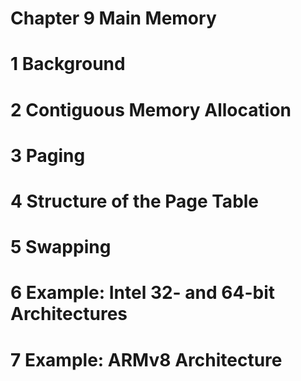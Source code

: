 # Chapter 9 Main Memory

# 1 Background 

# 2 Contiguous Memory Allocation 

# 3 Paging

# 4 Structure of the Page Table 

# 5 Swapping 

# 6 Example: Intel 32- and 64-bit Architectures 

# 7 Example: ARMv8 Architecture 